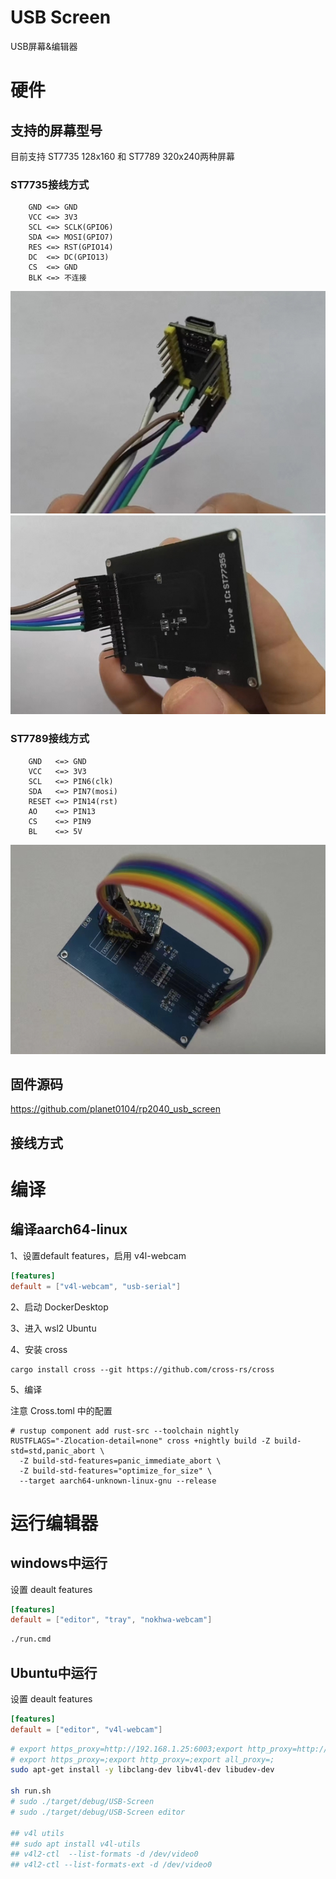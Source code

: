 # USB Screen
 USB屏幕&编辑器

# 硬件

## 支持的屏幕型号

目前支持 ST7735 128x160 和 ST7789 320x240两种屏幕

### ST7735接线方式
```
    GND <=> GND
    VCC <=> 3V3
    SCL <=> SCLK(GPIO6)
    SDA <=> MOSI(GPIO7)
    RES <=> RST(GPIO14)
    DC  <=> DC(GPIO13)
    CS  <=> GND
    BLK <=> 不连接
```
![rp2040.png](images/rp2040.png)
![st7735.jpg](images/st7735.png)

### ST7789接线方式
```
    GND   <=> GND
    VCC   <=> 3V3
    SCL   <=> PIN6(clk)
    SDA   <=> PIN7(mosi)
    RESET <=> PIN14(rst)
    AO    <=> PIN13
    CS    <=> PIN9
    BL    <=> 5V
```
![st7789.jpg](images/st7789.png)

## 固件源码
https://github.com/planet0104/rp2040_usb_screen

## 接线方式


# 编译

## 编译aarch64-linux

1、设置default features，启用 v4l-webcam

```toml
[features]
default = ["v4l-webcam", "usb-serial"]
```

2、启动 DockerDesktop

3、进入 wsl2 Ubuntu

4、安装 cross

```shell
cargo install cross --git https://github.com/cross-rs/cross
```

5、编译

注意 Cross.toml 中的配置

```shell
# rustup component add rust-src --toolchain nightly
RUSTFLAGS="-Zlocation-detail=none" cross +nightly build -Z build-std=std,panic_abort \
  -Z build-std-features=panic_immediate_abort \
  -Z build-std-features="optimize_for_size" \
  --target aarch64-unknown-linux-gnu --release
```

# 运行编辑器

## windows中运行

设置 deault features

```toml
[features]
default = ["editor", "tray", "nokhwa-webcam"]
```

```cmd
./run.cmd
```

## Ubuntu中运行

设置 deault features

```toml
[features]
default = ["editor", "v4l-webcam"]
```

```bash
# export https_proxy=http://192.168.1.25:6003;export http_proxy=http://192.168.1.25:6003;export all_proxy=socks5://192.168.1.25:6003
# export https_proxy=;export http_proxy=;export all_proxy=;
sudo apt-get install -y libclang-dev libv4l-dev libudev-dev

sh run.sh
# sudo ./target/debug/USB-Screen
# sudo ./target/debug/USB-Screen editor

## v4l utils
## sudo apt install v4l-utils
## v4l2-ctl  --list-formats -d /dev/video0
## v4l2-ctl --list-formats-ext -d /dev/video0
```